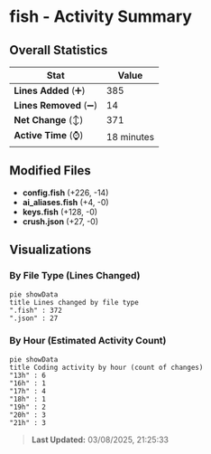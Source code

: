 # fish - Activity Summary 

## Overall Statistics

| Stat                   | Value                                                             |
| ---------------------- | ----------------------------------------------------------------- |
| **Lines Added** (➕)   | 385                                          |
| **Lines Removed** (➖) | 14                                        |
| **Net Change** (↕)    | 371                |
| **Active Time** (⌚)   | 18 minutes |


## Modified Files
- **config.fish** (+226, -14)
- **ai_aliases.fish** (+4, -0)
- **keys.fish** (+128, -0)
- **crush.json** (+27, -0)

## Visualizations

### By File Type (Lines Changed)

```mermaid
pie showData
title Lines changed by file type
".fish" : 372
".json" : 27
```

### By Hour (Estimated Activity Count)

```mermaid
pie showData
title Coding activity by hour (count of changes)
"13h" : 6
"16h" : 1
"17h" : 4
"18h" : 1
"19h" : 2
"20h" : 3
"21h" : 3
```


> **Last Updated:** 03/08/2025, 21:25:33